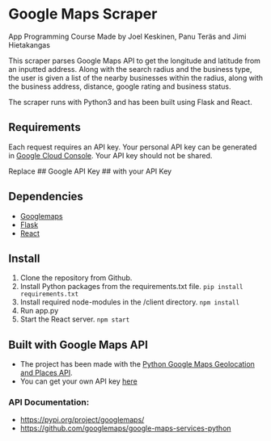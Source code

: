 # Google Maps Scraper
App Programming Course 
Made by Joel Keskinen, Panu Teräs and Jimi Hietakangas

This scraper parses Google Maps API to get the longitude and latitude from an inputted address. Along with the search radius and the business type, the user is given a list of the nearby businesses within the radius, along with the business address, distance, google rating and business status.

The scraper runs with Python3 and has been built using Flask and React.

## Requirements
Each request requires an API key. Your personal API key can be generated in [Google Cloud Console](https://developers.google.com/maps/documentation/javascript/get-api-key). Your API key should not be shared. 

Replace ## Google API Key ## with your API Key

## Dependencies
- [Googlemaps](https://github.com/googlemaps/google-maps-services-python)
- [Flask](https://flask.palletsprojects.com/en/2.2.x/)
- [React](https://reactjs.org/docs/getting-started.html)

## Install
1. Clone the repository from Github.
2. Install Python packages from the requirements.txt file.
```pip install requirements.txt```
3. Install required node-modules in the /client directory.
 ```npm install``` 
4. Run app.py
5. Start the React server.
```npm start```

## Built with Google Maps API
- The project has been made with the [Python Google Maps Geolocation and Places API](https://github.com/googlemaps/google-maps-services-python).
- You can get your own API key [here](https://developers.google.com/maps/documentation/javascript/get-api-key)

### API Documentation:
- https://pypi.org/project/googlemaps/
- https://github.com/googlemaps/google-maps-services-python


